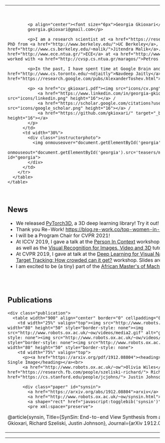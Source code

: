 </script>


</head>

<body>
  <div class="container">
    <table width="900" border="0" align="center" cellpadding="20">
      <table width="90%" align="center" border="0" cellpadding="10">
        <tr>
          <td width="70%" valign="top">
            <p align="center">&nbsp;</p>

            <p align="center"><font size="6px">Georgia Gkioxari</font><br>
            georgia.gkioxari@gmail.com</p>

            <p>I am a research scientist at <a href="https://research.facebook.com/ai/">FAIR</a>. I received my PhD from <a href="http://www.berkeley.edu/">UC Berkeley</a>, where I was advised by <a href="http://www.cs.berkeley.edu/~malik/">Jitendra Malik</a>. I did my bachelors in <a href="http://www.ece.ntua.gr/">ECE</a> at <a href="http://www.ntua.gr/">NTUA</a> in Athens, Greece, where I worked with <a href="http://cvsp.cs.ntua.gr/maragos/">Petros Maragos</a>.</p>

            <p>In the past, I have spent time at Google Brain and Google Research, where I worked with <a href="http://www.cs.toronto.edu/~ndjaitly">Navdeep Jaitly</a> and <a href="https://research.google.com/pubs/AlexanderToshev.html">Alexander Toshev</a>.</p>

            <p> <a href="cv_gkioxari.pdf"><img src="icons/cv.png" height="16"></a> / 
                <a href="https://www.linkedin.com/in/georgia-gkioxari-16967b20" target="_blank" ><img src="icons/linkedin.png" height="16"></a> / 
                <a href="https://scholar.google.com/citations?user=kQisE-gAAAAJ&hl=en" target="_blank"><img src="icons/google_scholar.png" height="16"></a> /
                <a href="https://github.com/gkioxari/" target="_blank" ><img src="icons/github_alt.png" height="16"></a> 
            </p>
          </td>
          <td width="30%">
            <div class="instructorphoto">
              <img onmouseover="document.getElementById('georgia').src='teasers/me_in_crazy.JPG';"
              onmouseout="document.getElementById('georgia').src='teasers/me_in_korea.jpg';"src="teasers/me_in_korea.jpg" id="georgia">
            </div>
          </td>
        </tr>
      </table>
    </table>
  </div>
  <br>

  <div class="container">
    <table width="90%" border="0" align="center" cellpadding="20">
    <h2>News</h2>
      <div class="news">
        <ul>
         <li><span> We released <a href="https://github.com/facebookresearch/pytorch3d">PyTorch3D</a>, a 3D deep learning library! Try it out! 
         <li><span> Thank you Re-Work! <a href="https://blog.re-work.co/top-women-in-ai-2019/">https://blog.re-work.co/top-women-in-ai-2019/</a></span></li>
         <li><span> I will be a Program Chair for CVPR 2021!</span></li>
         <li><span> At ICCV 2019, I gave a talk at the <a href="http://picdataset.com/challenge/index/">Person In Context</a> workshop, the <a href="https://sites.google.com/view/gmdl2019/home">Geometry Meets Deep Learning</a> workshop, as well as the </a>
         <a href="https://alexander-kirillov.github.io/tutorials/visual-recognition-iccv19/">Visual Recognition for Images, Video and 3D</a> tutorial.
         <li><span> At CVPR 2019, I gave at talk at the <a href="https://sites.google.com/view/sem-vis-nav">Deep Learning for Visual Navigation</a> workshop and the <a href="https://motchallenge.net/workshops/bmtt2019/program.html">Benchmarking Multi-Target Tracking: How crowded can it get?</a> workshop. Slides are shared at the workshops' webpages.
         <li><span> I am excited to be (a tiny) part of the <a href="https://aims-ammi.com/">African Master's of Machine Intelligence</a> at AIMS (<a href="teasers/ammi.jpg">pic</a>)</span></li>
        </ul>
      </div>
    </table>
  </div>
  <br>

  <div class="container">
    <h2> Publications </h2>

    <div class="publication">
      <table width="900" align="center" border="0" cellpadding="0">
        <td width="25%" valign="top"><img src="http://www.robots.ox.ac.uk/~ow/videos/media5.gif" alt="game" width="80" height="50" style="border-style: none"><img src="http://www.robots.ox.ac.uk/~ow/videos/media2.gif" alt="game" width="80" height="50" style="border-style: none"><img src="http://www.robots.ox.ac.uk/~ow/videos/media16.gif" alt="game" width="80" height="50" style="border-style: none"><img src="http://www.robots.ox.ac.uk/~ow/videos/media25.gif" alt="game" width="80" height="50" style="border-style: none">
        <td width="75%" valign="top">
          <p><a href="https://arxiv.org/pdf/1912.08804"><heading>SynSin: End-to-end View Synthesis from a Single Image</heading></a><br>
          <a href="http://www.robots.ox.ac.uk/~ow">Olivia Wiles</a>, <strong> Georgia Gkioxari</strong>, <a href="https://research.fb.com/people/szeliski-richard/"> Richard Szeliski</a>, <a href="https://cs.stanford.edu/people/jcjohns/"> Justin Johnson</a><br>
          
          <div class="paper" id="synsin">
            <a href="https://arxiv.org/abs/1912.08804">arxiv</a> /
            <a href="http://www.robots.ox.ac.uk/~ow/synsin.html">project page</a> /
            <a shape="rect" href="javascript:togglebib('synsin')" class="togglebib">bibtex</a>
            <pre xml:space="preserve">
@article{synsin,
Title={SynSin: End-to-end View Synthesis from a Single Image},
Author={Olivia Wiles, Georgia Gkioxari, Richard Szeliski, Justin Johnson},
Journal={arXiv 1912.08804},
Year={2019}}
            </pre>             
          </div>
        </td> 
        </td>
      </table>
    </div>
    <hr>
 
<script xml:space="preserve" language="JavaScript">
hideallbibs();
</script>

          
</body>
</html>
